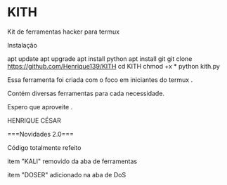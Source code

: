# KITH
Kit de ferramentas hacker para termux 

Instalação

apt update 
apt upgrade 
apt install python 
apt install git 
git clone https://github.com/Henrique139/KITH
cd KITH
chmod +x *
python kith.py


Essa ferramenta foi criada com o foco em iniciantes do termux .

Contém diversas ferramentas para cada necessidade.

Espero que aproveite .


HENRIQUE CÉSAR 

===Novidades 2.0===

Código totalmente refeito

item "KALI" removido da aba de ferramentas

item "DOSER" adicionado na aba de DoS
